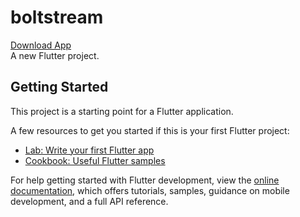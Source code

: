 # boltstream
 <a href="https://firebasestorage.googleapis.com/v0/b/bolt-stream-apps.appspot.com/o/Bolt-Stream.apk?alt=media&token=57d1f1f2-f656-4934-8989-ea9d74f042a1">Download App</a><br>
A new Flutter project.

## Getting Started

This project is a starting point for a Flutter application.

A few resources to get you started if this is your first Flutter project:

- [Lab: Write your first Flutter app](https://docs.flutter.dev/get-started/codelab)
- [Cookbook: Useful Flutter samples](https://docs.flutter.dev/cookbook)

For help getting started with Flutter development, view the
[online documentation](https://docs.flutter.dev/), which offers tutorials,
samples, guidance on mobile development, and a full API reference.
